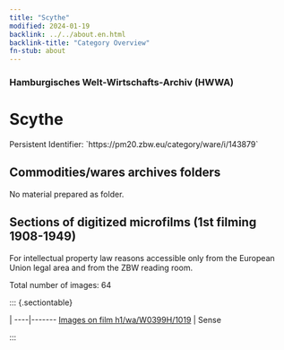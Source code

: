 ```yaml
---
title: "Scythe"
modified: 2024-01-19
backlink: ../../about.en.html
backlink-title: "Category Overview"
fn-stub: about
---
```


### Hamburgisches Welt-Wirtschafts-Archiv (HWWA)

# Scythe

<div class="hint">Persistent Identifier: `https://pm20.zbw.eu/category/ware/i/143879`</div>







## Commodities/wares archives folders





No material prepared as folder.



<a id="filmsections" />

## Sections of digitized microfilms (1st filming 1908-1949)

<p>For intellectual property law reasons accessible only from the European Union legal area and from the ZBW reading room.</p>



<p>Total number of images: 64</p>




::: {.sectiontable}

 | 
----|-------
<a class="btn" href="https://pm20.zbw.eu/film/h1/wa/W0399H/1019" rel="nofollow">Images on film h1/wa/W0399H/1019</a> | Sense


:::
















